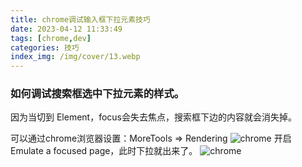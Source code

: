 ```yaml
---
title: chrome调试输入框下拉元素技巧
date: 2023-04-12 11:33:49
tags: [chrome,dev]
categories: 技巧
index_img: /img/cover/13.webp
---
```


### 如何调试搜索框选中下拉元素的样式。
因为当切到 Element，focus会失去焦点，搜索框下边的内容就会消失掉。

可以通过chrome浏览器设置：MoreTools => Rendering
![chrome](/img/content/1.png)
开启 Emulate a focused page，此时下拉就出来了。
![chrome](/img/content/2.png)